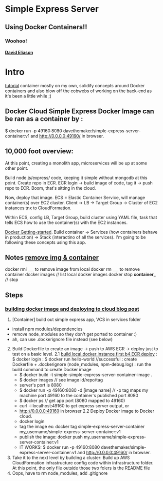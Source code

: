# Simple Express Server
## Using Docker Containers!!
### Woohoo!
#### [David Eliason](http://www.davethemaker.com)



# Intro
[tutorial](https://aws.amazon.com/getting-started/container-microservices-tutorial/module-two/)
container mostly on my own, solidify concepts around Docker containers and also blow off the cobwebs of working on the back-end as it's been a little while ;)

## Docker Cloud Simple Express Docker Image can be ran as a container by :
 $ docker run -p 49160:8080 davethemaker/simple-express-server-container:v1 and http://0.0.0.0:49160/ in browser.

## 10,000 foot overview:
At this point, creating a monolith app, microservices will be up at some other point. 

Build node.js/express/ code, keeping it simple without mongodb at this point. Create repo in ECR. ECR login -> build image of code, tag it -> push repo to ECR. Boom, that's sitting in the cloud.

Now, deploy that image. ECS = Elastic Container Service, will manage container(s) over EC2 cluster. Client -> LB -> Target Group -> Cluster of EC2 instances tnx to CloudFormation. 

Within ECS, config LB, Target Group, build cluster using YAML file, task that tells ECS how to use the container(s) with the EC2 instances.

[Docker Getting-started](https://docs.docker.com/get-started/part2/#introduction). Build container -> Services (how containers behave in production) -> Stack (interactino of all the services). I'm going to be following these concepts using this app.

## Notes [remove img & container](https://tecadmin.net/remove-docker-images-and-containers/#)
docker rmi ___ to remove image from local
docker rm ___ to remove container
docker images  // list local docker images
docker stop __container___  // stop

## Steps
### [building docker image and deploying to cloud blog post](http://davethemaker.com/?p=591)
1. [Container] build out simple express app, VCS in services folder
 - install npm modules/dependencies
 - remove node_modules so they don't get ported to container :)
 - ah, can use .dockerignore file instead (see below)
2. Build Dockerfile to create an image -> push to AWS ECR -> deploy just to test on a basic level.
 2.1 [build local docker instance first b4 ECR deploy](https://nodejs.org/en/docs/guides/nodejs-docker-webapp/)
	: $ docker login
	: $ docker run hello-world //successful
	: create Dockerfile + .dockerignore (node_modules, npm-debug.log)
	: run the build command to create Docker image
	  - $ docker build -t simple-simple-express-server-container-image .
	  - $ docker images  // see image id/repo/tag
	  - server's port is 8080
	  - $ docker run -p 49160:8080 -d [image name]  // -p tag maps my machine port 49160 to the container's published port 8080
	  - $ docker ps  // get app port (8080 mapped to 49160)
	  - curl -i localhost:49160 to get express server output, or
	  - http://0.0.0.0:49160  in browser
 2.2 Deploy Docker image to Docker cloud.
   - docker login
   - tag the image ex: docker tag simple-express-server-container my_username/simple-express-server-container:v1
   - publish the image: docker push my_username/simple-express-server-container:v1
   - IT WORKS: $ docker run -p 49160:8080 davethemaker/simple-express-server-container:v1 and http://0.0.0.0:49160/ in browser.
3. Take it to the next level by building a cluster: Build up AWS CloudFormation infrastructure config code within infrastructure folder. At this point, the only file outside those two folers is the README file
4. Oops, have to rm node_modules, add .gitignore
